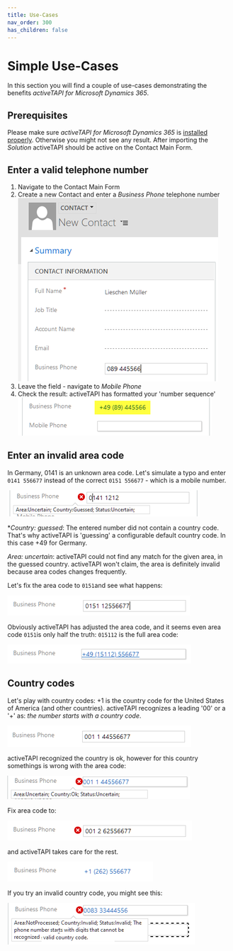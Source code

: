 ```yaml
---
title: Use-Cases
nav_order: 300
has_children: false
---
```


# Simple Use-Cases

In this section you will find a couple of use-cases demonstrating the benefits _activeTAPI for Microsoft Dynamics 365_.

## Prerequisites

Please make sure _activeTAPI for Microsoft Dynamics 365_ is [installed properly](../admin/verifySetupOnPremise.md). Otherwise you might not see any result. After importing the *Solution* activeTAPI should be active on the Contact Main Form.

## Enter a valid telephone number

1. Navigate to the Contact Main Form
2. Create a new Contact and 
 enter a *Business Phone* telephone number
 ![image-20191217225001259](usecase.assets/image-20191217225001259.png)
3. Leave the field - navigate to *Mobile Phone*
4. Check the result: activeTAPI has formatted your 'number sequence'
   ![image-20191217225158248](usecase.assets/image-20191217225158248.png)

## Enter an invalid area code

In Germany, 0141 is an unknown area code. Let's simulate a typo and enter `0141 556677` instead of the correct `0151 556677`  - which is a mobile number.

![image-20191217225725243](usecase.assets/image-20191217225725243.png)

**Country: guessed*: The entered number did not contain a country code. That's why activeTAPI is 'guessing' a configurable default country code. In this case +49 for Germany.

*Area: uncertain*: activeTAPI could not find any match for the given area, in the guessed country. activeTAPI won't claim, the area is definitely invalid because area codes changes frequently.

Let's fix the area code to `0151`and see what happens:

![image-20191217230313428](usecase.assets/image-20191217230313428.png)

Obviously activeTAPI has adjusted the area code, and it seems even area code `0151`is only half the truth: `015112` is the full area code:

![image-20191217230408983](usecase.assets/image-20191217230408983.png)

## Country codes

Let's play with country codes: +1 is the country code for the United States of America (and other countries). activeTAPI recognizes a leading '00' or a '+' as: *the number starts with a country code*. 

![image-20191217230749937](usecase.assets/image-20191217230749937.png)

activeTAPI recognized the country is ok, however for this country somethings is wrong with the area code:

![image-20191217230845069](usecase.assets/image-20191217230845069.png)

Fix area code to:

![image-20191217230946056](usecase.assets/image-20191217230946056.png)

and activeTAPI takes care for the rest.

![image-20191217231014039](usecase.assets/image-20191217231014039.png)

If you try an invalid  country code, you might see this:

![img](usecase.assets/SNAGHTML1e272f5.PNG)